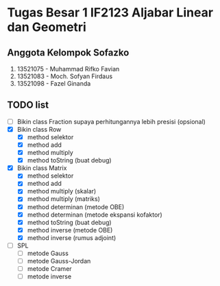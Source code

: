 # Tugas Besar 1 IF2123 Aljabar Linear dan Geometri

## Anggota Kelompok Sofazko
1. 13521075 - Muhammad Rifko Favian
2. 13521083 - Moch. Sofyan Firdaus
3. 13521098 - Fazel Ginanda

## TODO list
- [ ] Bikin class Fraction supaya perhitungannya lebih presisi (opsional)
- [x] Bikin class Row
  - [x] method selektor
  - [x] method add
  - [x] method multiply
  - [x] method toString (buat debug)
- [x] Bikin class Matrix
  - [x] method selektor
  - [x] method add
  - [x] method multiply (skalar)
  - [x] method multiply (matriks)
  - [x] method determinan (metode OBE)
  - [x] method determinan (metode ekspansi kofaktor)
  - [x] method toString (buat debug)
  - [x] method inverse (metode OBE)
  - [x] method inverse (rumus adjoint)
- [ ] SPL
  - [ ] metode Gauss
  - [ ] metode Gauss-Jordan
  - [ ] metode Cramer
  - [ ] metode inverse
